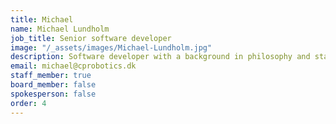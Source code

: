 ```yaml
---
title: Michael
name: Michael Lundholm
job_title: Senior software developer
image: "/_assets/images/Michael-Lundholm.jpg"
description: Software developer with a background in philosophy and start-ups.
email: michael@cprobotics.dk
staff_member: true
board_member: false
spokesperson: false
order: 4
---
```


